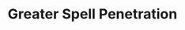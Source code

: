 ---
title: "Greater Spell Penetration"

feat:
  types: ["General"]
  prerequisite: |
    Spell Penetration.
  benefit: |
    You get a +2 bonus on caster level checks (1d20 + caster level) made to overcome a creature's spell resistance. This bonus stacks with the one from Spell Penetration.
  special: |
    This bonus also applies to dispel checks made when casting {% spell_link dispel-magic %} and _dispel magic, greater_.
---